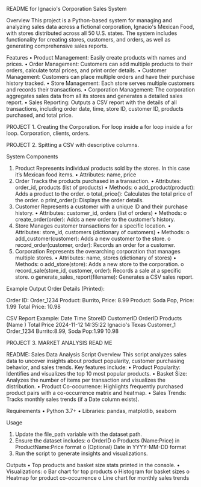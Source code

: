 README for Ignacio's Corporation Sales System

Overview
This project is a Python-based system for managing and analyzing sales data across a fictional corporation, Ignacio's Mexican Food, with stores distributed across all 50 U.S. states. The system includes functionality for creating stores, customers, and orders, as well as generating comprehensive sales reports.

Features
•	Product Management: Easily create products with names and prices.
•	Order Management: Customers can add multiple products to their orders, calculate total prices, and print order details.
•	Customer Management: Customers can place multiple orders and have their purchase history tracked.
•	Store Management: Each store serves multiple customers and records their transactions.
•	Corporation Management: The corporation aggregates sales data from all its stores and generates a detailed sales report.
•	Sales Reporting: Outputs a CSV report with the details of all transactions, including order date, time, store ID, customer ID, products purchased, and total price.
 
PROJECT 1. Creating the Corporation.
For loop inside a for loop inside a for loop.  Corporation, clients, orders.

PROJECT 2. Spitting a CSV with descriptive columns.


System Components
1. Product
Represents individual products sold by the stores. In this case it’s Mexican food items.
•	Attributes: name, price
2. Order
Tracks the products purchased in a transaction.
•	Attributes: order_id, products (list of products)
•	Methods:
o	add_product(product): Adds a product to the order.
o	total_price(): Calculates the total price of the order.
o	print_order(): Displays the order details.
3. Customer
Represents a customer with a unique ID and their purchase history.
•	Attributes: customer_id, orders (list of orders)
•	Methods:
o	create_order(order): Adds a new order to the customer’s history.
4. Store
Manages customer transactions for a specific location.
•	Attributes: store_id, customers (dictionary of customers)
•	Methods:
o	add_customer(customer): Adds a new customer to the store.
o	record_order(customer, order): Records an order for a customer.
5. Corporation
Represents the overarching corporation that manages multiple stores.
•	Attributes: name, stores (dictionary of stores)
•	Methods:
o	add_store(store): Adds a new store to the corporation.
o	record_sale(store_id, customer, order): Records a sale at a specific store.
o	generate_sales_report(filename): Generates a CSV sales report.
 
Example Output
Order Details (Printed):

Order ID: Order_1234
	Product: Burrito, Price: 8.99
	Product: Soda Pop, Price: 1.99
Total Price: 10.98

CSV Report Example:
Date	Time	StoreID	CustomerID	OrderID	Products (Name
)	Total Price
2024-11-12	14:35:22	Ignacio's Texas	Customer_1	Order_1234	Burrito:8.99, Soda Pop:1.99	10.98





PROJECT 3. MARKET ANALYSIS READ ME


README: Sales Data Analysis Script
Overview
This script analyzes sales data to uncover insights about product popularity, customer purchasing behavior, and sales trends. Key features include:
•	Product Popularity: Identifies and visualizes the top 10 most popular products.
•	Basket Size: Analyzes the number of items per transaction and visualizes the distribution.
•	Product Co-occurrence: Highlights frequently purchased product pairs with a co-occurrence matrix and heatmap.
•	Sales Trends: Tracks monthly sales trends (if a Date column exists).
 
Requirements
•	Python 3.7+
•	Libraries: pandas, matplotlib, seaborn
 
Usage
1.	Update the file_path variable with the dataset path.
2.	Ensure the dataset includes:
o	OrderID
o	Products (Name:Price) in ProductName:Price format
o	(Optional) Date in YYYY-MM-DD format
3.	Run the script to generate insights and visualizations.
 
Outputs
•	Top products and basket size stats printed in the console.
•	Visualizations:
o	Bar chart for top products
o	Histogram for basket sizes
o	Heatmap for product co-occurrence
o	Line chart for monthly sales trends

